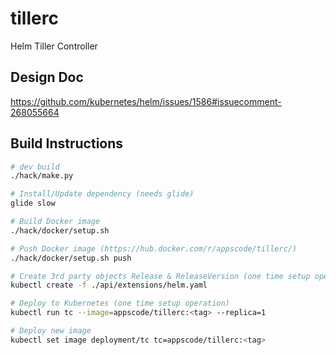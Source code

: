 # tillerc
Helm Tiller Controller

## Design Doc
https://github.com/kubernetes/helm/issues/1586#issuecomment-268055664

## Build Instructions
```sh
# dev build
./hack/make.py

# Install/Update dependency (needs glide)
glide slow

# Build Docker image
./hack/docker/setup.sh

# Push Docker image (https://hub.docker.com/r/appscode/tillerc/)
./hack/docker/setup.sh push

# Create 3rd party objects Release & ReleaseVersion (one time setup operation)
kubectl create -f ./api/extensions/helm.yaml

# Deploy to Kubernetes (one time setup operation)
kubectl run tc --image=appscode/tillerc:<tag> --replica=1

# Deploy new image
kubectl set image deployment/tc tc=appscode/tillerc:<tag>
```
